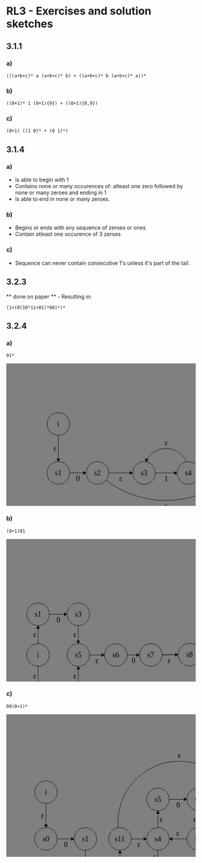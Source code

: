 # RL3 - Exercises and solution sketches

## 3.1.1

### a)
```
(((a+b+c)* a (a+b+c)* b) + ((a+b+c)* b (a+b+c)* a))*
```

### b)
```
((0+1)* 1 (0+1){9}) + ((0+1){0,9})
```

### c)
```
(0+1) ((1 0)* + (0 1)*)
```

## 3.1.4

### a)
- Is able to begin with 1
- Contains none or many occurences of: atleast one zero followed by none or many zeroes and ending in 1
- Is able to end in none or many zeroes.

### b)
- Begins or ends with any sequence of zeroes or ones
- Contain atleast one occurence of 3 zeroes

### c)
- Sequence can never contain consecutive 1's unless it's part of the tail.

## 3.2.3
** done on paper ** - Resulting in:
```
(1+(0(10*11+01)*00)*)*
```

## 3.2.4

### a)

```
01*
```

<svg width="800" height="600" version="1.1" style="background-color:grey" xmlns="http://www.w3.org/2000/svg">
	<ellipse stroke="black" stroke-width="1" fill="none" cx="138.5" cy="160.5" rx="30" ry="30"/>
	<text x="135.5" y="166.5" font-family="Times New Roman" font-size="20">i</text>
	<ellipse stroke="black" stroke-width="1" fill="none" cx="138.5" cy="290.5" rx="30" ry="30"/>
	<text x="129.5" y="296.5" font-family="Times New Roman" font-size="20">s1</text>
	<ellipse stroke="black" stroke-width="1" fill="none" cx="242.5" cy="290.5" rx="30" ry="30"/>
	<text x="233.5" y="296.5" font-family="Times New Roman" font-size="20">s2</text>
	<ellipse stroke="black" stroke-width="1" fill="none" cx="366.5" cy="290.5" rx="30" ry="30"/>
	<text x="357.5" y="296.5" font-family="Times New Roman" font-size="20">s3</text>
	<ellipse stroke="black" stroke-width="1" fill="none" cx="484.5" cy="290.5" rx="30" ry="30"/>
	<text x="475.5" y="296.5" font-family="Times New Roman" font-size="20">s4</text>
	<ellipse stroke="black" stroke-width="1" fill="none" cx="606.5" cy="290.5" rx="30" ry="30"/>
	<text x="603.5" y="296.5" font-family="Times New Roman" font-size="20">f</text>
	<ellipse stroke="black" stroke-width="1" fill="none" cx="606.5" cy="290.5" rx="24" ry="24"/>
	<polygon stroke="black" stroke-width="1" points="138.5,190.5 138.5,260.5"/>
	<polygon fill="black" stroke-width="1" points="138.5,260.5 143.5,252.5 133.5,252.5"/>
	<text x="125.5" y="231.5" font-family="Times New Roman" font-size="20">&#949;</text>
	<polygon stroke="black" stroke-width="1" points="168.5,290.5 212.5,290.5"/>
	<polygon fill="black" stroke-width="1" points="212.5,290.5 204.5,285.5 204.5,295.5"/>
	<text x="185.5" y="311.5" font-family="Times New Roman" font-size="20">0</text>
	<polygon stroke="black" stroke-width="1" points="396.5,290.5 454.5,290.5"/>
	<polygon fill="black" stroke-width="1" points="454.5,290.5 446.5,285.5 446.5,295.5"/>
	<text x="420.5" y="311.5" font-family="Times New Roman" font-size="20">1</text>
	<polygon stroke="black" stroke-width="1" points="272.5,290.5 336.5,290.5"/>
	<polygon fill="black" stroke-width="1" points="336.5,290.5 328.5,285.5 328.5,295.5"/>
	<text x="300.5" y="311.5" font-family="Times New Roman" font-size="20">&#949;</text>
	<polygon stroke="black" stroke-width="1" points="514.5,290.5 576.5,290.5"/>
	<polygon fill="black" stroke-width="1" points="576.5,290.5 568.5,285.5 568.5,295.5"/>
	<text x="541.5" y="311.5" font-family="Times New Roman" font-size="20">&#949;</text>
	<path stroke="black" stroke-width="1" fill="none" d="M 371.106,261.179 A 59.28,59.28 0 0 1 479.894,261.179"/>
	<polygon fill="black" stroke-width="1" points="371.106,261.179 378.875,255.826 369.699,251.85"/>
	<text x="421.5" y="216.5" font-family="Times New Roman" font-size="20">&#949;</text>
	<path stroke="black" stroke-width="1" fill="none" d="M 583.686,309.956 A 263.332,263.332 0 0 1 265.314,309.956"/>
	<polygon fill="black" stroke-width="1" points="583.686,309.956 574.29,310.809 580.335,318.775"/>
	<text x="420.5" y="384.5" font-family="Times New Roman" font-size="20">&#949;</text>
</svg>


### b)
```
(0+1)01
```
<svg width="800" height="600" version="1.1" style="background-color:grey" xmlns="http://www.w3.org/2000/svg">
	<ellipse stroke="black" stroke-width="1" fill="none" cx="84.5" cy="307.5" rx="30" ry="30"/>
	<text x="81.5" y="313.5" font-family="Times New Roman" font-size="20">i</text>
	<ellipse stroke="black" stroke-width="1" fill="none" cx="84.5" cy="199.5" rx="30" ry="30"/>
	<text x="75.5" y="205.5" font-family="Times New Roman" font-size="20">s1</text>
	<ellipse stroke="black" stroke-width="1" fill="none" cx="84.5" cy="419.5" rx="30" ry="30"/>
	<text x="75.5" y="425.5" font-family="Times New Roman" font-size="20">s2</text>
	<ellipse stroke="black" stroke-width="1" fill="none" cx="191.5" cy="199.5" rx="30" ry="30"/>
	<text x="182.5" y="205.5" font-family="Times New Roman" font-size="20">s3</text>
	<ellipse stroke="black" stroke-width="1" fill="none" cx="191.5" cy="419.5" rx="30" ry="30"/>
	<text x="182.5" y="425.5" font-family="Times New Roman" font-size="20">s4</text>
	<ellipse stroke="black" stroke-width="1" fill="none" cx="191.5" cy="307.5" rx="30" ry="30"/>
	<text x="182.5" y="313.5" font-family="Times New Roman" font-size="20">s5</text>
	<ellipse stroke="black" stroke-width="1" fill="none" cx="291.5" cy="307.5" rx="30" ry="30"/>
	<text x="282.5" y="313.5" font-family="Times New Roman" font-size="20">s6</text>
	<ellipse stroke="black" stroke-width="1" fill="none" cx="384.5" cy="307.5" rx="30" ry="30"/>
	<text x="375.5" y="313.5" font-family="Times New Roman" font-size="20">s7</text>
	<ellipse stroke="black" stroke-width="1" fill="none" cx="487.5" cy="306.5" rx="30" ry="30"/>
	<text x="478.5" y="312.5" font-family="Times New Roman" font-size="20">s8</text>
	<ellipse stroke="black" stroke-width="1" fill="none" cx="586.5" cy="306.5" rx="30" ry="30"/>
	<text x="577.5" y="312.5" font-family="Times New Roman" font-size="20">s9</text>
	<ellipse stroke="black" stroke-width="1" fill="none" cx="696.5" cy="306.5" rx="30" ry="30"/>
	<text x="682.5" y="312.5" font-family="Times New Roman" font-size="20">s10</text>
	<ellipse stroke="black" stroke-width="1" fill="none" cx="696.5" cy="306.5" rx="24" ry="24"/>
	<polygon stroke="black" stroke-width="1" points="84.5,277.5 84.5,229.5"/>
	<polygon fill="black" stroke-width="1" points="84.5,229.5 79.5,237.5 89.5,237.5"/>
	<text x="71.5" y="259.5" font-family="Times New Roman" font-size="20">&#949;</text>
	<polygon stroke="black" stroke-width="1" points="84.5,337.5 84.5,389.5"/>
	<polygon fill="black" stroke-width="1" points="84.5,389.5 89.5,381.5 79.5,381.5"/>
	<text x="71.5" y="369.5" font-family="Times New Roman" font-size="20">&#949;</text>
	<polygon stroke="black" stroke-width="1" points="114.5,419.5 161.5,419.5"/>
	<polygon fill="black" stroke-width="1" points="161.5,419.5 153.5,414.5 153.5,424.5"/>
	<text x="133.5" y="440.5" font-family="Times New Roman" font-size="20">1</text>
	<polygon stroke="black" stroke-width="1" points="114.5,199.5 161.5,199.5"/>
	<polygon fill="black" stroke-width="1" points="161.5,199.5 153.5,194.5 153.5,204.5"/>
	<text x="133.5" y="220.5" font-family="Times New Roman" font-size="20">0</text>
	<polygon stroke="black" stroke-width="1" points="191.5,229.5 191.5,277.5"/>
	<polygon fill="black" stroke-width="1" points="191.5,277.5 196.5,269.5 186.5,269.5"/>
	<text x="178.5" y="259.5" font-family="Times New Roman" font-size="20">&#949;</text>
	<polygon stroke="black" stroke-width="1" points="191.5,389.5 191.5,337.5"/>
	<polygon fill="black" stroke-width="1" points="191.5,337.5 186.5,345.5 196.5,345.5"/>
	<text x="178.5" y="369.5" font-family="Times New Roman" font-size="20">&#949;</text>
	<polygon stroke="black" stroke-width="1" points="321.5,307.5 354.5,307.5"/>
	<polygon fill="black" stroke-width="1" points="354.5,307.5 346.5,302.5 346.5,312.5"/>
	<text x="333.5" y="328.5" font-family="Times New Roman" font-size="20">0</text>
	<polygon stroke="black" stroke-width="1" points="517.5,306.5 556.5,306.5"/>
	<polygon fill="black" stroke-width="1" points="556.5,306.5 548.5,301.5 548.5,311.5"/>
	<text x="532.5" y="327.5" font-family="Times New Roman" font-size="20">1</text>
	<polygon stroke="black" stroke-width="1" points="221.5,307.5 261.5,307.5"/>
	<polygon fill="black" stroke-width="1" points="261.5,307.5 253.5,302.5 253.5,312.5"/>
	<text x="237.5" y="328.5" font-family="Times New Roman" font-size="20">&#949;</text>
	<polygon stroke="black" stroke-width="1" points="414.499,307.209 457.501,306.791"/>
	<polygon fill="black" stroke-width="1" points="457.501,306.791 449.453,301.869 449.55,311.869"/>
	<text x="429.5" y="328.5" font-family="Times New Roman" font-size="20"> &#949;</text>
	<polygon stroke="black" stroke-width="1" points="616.5,306.5 666.5,306.5"/>
	<polygon fill="black" stroke-width="1" points="666.5,306.5 658.5,301.5 658.5,311.5"/>
	<text x="637.5" y="327.5" font-family="Times New Roman" font-size="20">&#949;</text>
</svg>


### c)
```
00(0+1)*
```

<svg width="800" height="600" version="1.1" style="background-color:grey" xmlns="http://www.w3.org/2000/svg">
	<ellipse stroke="black" stroke-width="1" fill="none" cx="105.5" cy="206.5" rx="30" ry="30"/>
	<text x="102.5" y="212.5" font-family="Times New Roman" font-size="20">i</text>
	<ellipse stroke="black" stroke-width="1" fill="none" cx="105.5" cy="330.5" rx="30" ry="30"/>
	<text x="96.5" y="336.5" font-family="Times New Roman" font-size="20">s0</text>
	<ellipse stroke="black" stroke-width="1" fill="none" cx="210.5" cy="330.5" rx="30" ry="30"/>
	<text x="201.5" y="336.5" font-family="Times New Roman" font-size="20">s1</text>
	<ellipse stroke="black" stroke-width="1" fill="none" cx="210.5" cy="433.5" rx="30" ry="30"/>
	<text x="201.5" y="439.5" font-family="Times New Roman" font-size="20">s2</text>
	<ellipse stroke="black" stroke-width="1" fill="none" cx="302.5" cy="433.5" rx="30" ry="30"/>
	<text x="293.5" y="439.5" font-family="Times New Roman" font-size="20">s3</text>
	<ellipse stroke="black" stroke-width="1" fill="none" cx="403.5" cy="330.5" rx="30" ry="30"/>
	<text x="394.5" y="336.5" font-family="Times New Roman" font-size="20">s4</text>
	<ellipse stroke="black" stroke-width="1" fill="none" cx="403.5" cy="225.5" rx="30" ry="30"/>
	<text x="394.5" y="231.5" font-family="Times New Roman" font-size="20">s5</text>
	<ellipse stroke="black" stroke-width="1" fill="none" cx="403.5" cy="425.5" rx="30" ry="30"/>
	<text x="394.5" y="431.5" font-family="Times New Roman" font-size="20">s6</text>
	<ellipse stroke="black" stroke-width="1" fill="none" cx="510.5" cy="425.5" rx="30" ry="30"/>
	<text x="501.5" y="431.5" font-family="Times New Roman" font-size="20">s7</text>
	<ellipse stroke="black" stroke-width="1" fill="none" cx="510.5" cy="225.5" rx="30" ry="30"/>
	<text x="501.5" y="231.5" font-family="Times New Roman" font-size="20">s8</text>
	<ellipse stroke="black" stroke-width="1" fill="none" cx="510.5" cy="330.5" rx="30" ry="30"/>
	<text x="501.5" y="336.5" font-family="Times New Roman" font-size="20">s9</text>
	<ellipse stroke="black" stroke-width="1" fill="none" cx="618.5" cy="330.5" rx="30" ry="30"/>
	<text x="604.5" y="336.5" font-family="Times New Roman" font-size="20">s10</text>
	<ellipse stroke="black" stroke-width="1" fill="none" cx="618.5" cy="330.5" rx="24" ry="24"/>
	<ellipse stroke="black" stroke-width="1" fill="none" cx="302.5" cy="330.5" rx="30" ry="30"/>
	<text x="288.5" y="336.5" font-family="Times New Roman" font-size="20">s11</text>
	<polygon stroke="black" stroke-width="1" points="105.5,236.5 105.5,300.5"/>
	<polygon fill="black" stroke-width="1" points="105.5,300.5 110.5,292.5 100.5,292.5"/>
	<text x="92.5" y="274.5" font-family="Times New Roman" font-size="20">&#949;</text>
	<polygon stroke="black" stroke-width="1" points="135.5,330.5 180.5,330.5"/>
	<polygon fill="black" stroke-width="1" points="180.5,330.5 172.5,325.5 172.5,335.5"/>
	<text x="153.5" y="351.5" font-family="Times New Roman" font-size="20">0</text>
	<polygon stroke="black" stroke-width="1" points="210.5,360.5 210.5,403.5"/>
	<polygon fill="black" stroke-width="1" points="210.5,403.5 215.5,395.5 205.5,395.5"/>
	<text x="197.5" y="388.5" font-family="Times New Roman" font-size="20">&#949;</text>
	<polygon stroke="black" stroke-width="1" points="240.5,433.5 272.5,433.5"/>
	<polygon fill="black" stroke-width="1" points="272.5,433.5 264.5,428.5 264.5,438.5"/>
	<text x="251.5" y="454.5" font-family="Times New Roman" font-size="20">0</text>
	<polygon stroke="black" stroke-width="1" points="302.5,403.5 302.5,360.5"/>
	<polygon fill="black" stroke-width="1" points="302.5,360.5 297.5,368.5 307.5,368.5"/>
	<text x="307.5" y="388.5" font-family="Times New Roman" font-size="20">&#949;</text>
	<polygon stroke="black" stroke-width="1" points="332.5,330.5 373.5,330.5"/>
	<polygon fill="black" stroke-width="1" points="373.5,330.5 365.5,325.5 365.5,335.5"/>
	<text x="348.5" y="351.5" font-family="Times New Roman" font-size="20">&#949;</text>
	<polygon stroke="black" stroke-width="1" points="403.5,300.5 403.5,255.5"/>
	<polygon fill="black" stroke-width="1" points="403.5,255.5 398.5,263.5 408.5,263.5"/>
	<text x="408.5" y="284.5" font-family="Times New Roman" font-size="20">&#949;</text>
	<polygon stroke="black" stroke-width="1" points="403.5,360.5 403.5,395.5"/>
	<polygon fill="black" stroke-width="1" points="403.5,395.5 408.5,387.5 398.5,387.5"/>
	<text x="390.5" y="384.5" font-family="Times New Roman" font-size="20">&#949;</text>
	<polygon stroke="black" stroke-width="1" points="433.5,425.5 480.5,425.5"/>
	<polygon fill="black" stroke-width="1" points="480.5,425.5 472.5,420.5 472.5,430.5"/>
	<text x="452.5" y="446.5" font-family="Times New Roman" font-size="20">1</text>
	<polygon stroke="black" stroke-width="1" points="433.5,225.5 480.5,225.5"/>
	<polygon fill="black" stroke-width="1" points="480.5,225.5 472.5,220.5 472.5,230.5"/>
	<text x="452.5" y="246.5" font-family="Times New Roman" font-size="20">0</text>
	<polygon stroke="black" stroke-width="1" points="510.5,395.5 510.5,360.5"/>
	<polygon fill="black" stroke-width="1" points="510.5,360.5 505.5,368.5 515.5,368.5"/>
	<text x="515.5" y="384.5" font-family="Times New Roman" font-size="20">&#949;</text>
	<polygon stroke="black" stroke-width="1" points="510.5,255.5 510.5,300.5"/>
	<polygon fill="black" stroke-width="1" points="510.5,300.5 515.5,292.5 505.5,292.5"/>
	<text x="497.5" y="284.5" font-family="Times New Roman" font-size="20">&#949;</text>
	<polygon stroke="black" stroke-width="1" points="480.5,330.5 433.5,330.5"/>
	<polygon fill="black" stroke-width="1" points="433.5,330.5 441.5,335.5 441.5,325.5"/>
	<text x="452.5" y="321.5" font-family="Times New Roman" font-size="20">&#949;</text>
	<polygon stroke="black" stroke-width="1" points="540.5,330.5 588.5,330.5"/>
	<polygon fill="black" stroke-width="1" points="588.5,330.5 580.5,325.5 580.5,335.5"/>
	<text x="560.5" y="351.5" font-family="Times New Roman" font-size="20">&#949;</text>
	<path stroke="black" stroke-width="1" fill="none" d="M 297.381,300.983 A 163.643,163.643 0 1 1 623.619,300.983"/>
	<polygon fill="black" stroke-width="1" points="623.619,300.983 629.243,293.408 619.275,292.608"/>
	<text x="456.5" y="115.5" font-family="Times New Roman" font-size="20">&#949;</text>
</svg>

